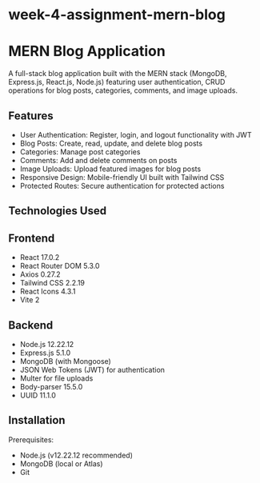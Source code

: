 # week-4-assignment-mern-blog

# MERN Blog Application

A full-stack blog application built with the MERN stack (MongoDB, Express.js, React.js, Node.js) featuring user authentication, CRUD operations for blog posts, categories, comments, and image uploads.

## Features
- User Authentication: Register, login, and logout functionality with JWT
- Blog Posts: Create, read, update, and delete blog posts
- Categories: Manage post categories
- Comments: Add and delete comments on posts
- Image Uploads: Upload featured images for blog posts
- Responsive Design: Mobile-friendly UI built with Tailwind CSS
- Protected Routes: Secure authentication for protected actions

## Technologies Used
## Frontend
  - React 17.0.2
  - React Router DOM 5.3.0
  - Axios 0.27.2
  - Tailwind CSS 2.2.19
  - React Icons 4.3.1
  - Vite 2

## Backend
  - Node.js 12.22.12
  - Express.js 5.1.0
  - MongoDB (with Mongoose)
  - JSON Web Tokens (JWT) for authentication
  - Multer for file uploads
  - Body-parser 15.5.0
  - UUID 11.1.0
    
## Installation

Prerequisites:
  - Node.js (v12.22.12 recommended)
  - MongoDB (local or Atlas)
  - Git
